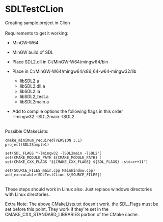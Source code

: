 # SDLTestCLion<br>
Creating sample project in Clion<br>
<br>
Requirements to get it working:<br>
- MinGW-W64
- MinGW build of SDL
- Place SDL2.dll in C:/MinGW-W64/mingw64/bin
- Place in C:/MinGW-W64/mingw64/x86_64-w64-mingw32/lib<br>
  -   libSDL2.a
  -   libSDL2.dll.a
  -   libSDL2.la
  -   libSDL2_test.a
  -   libSDL2main.a<br>

- Add to compile options the following flags in this order<br>
  -lmingw32 -lSDL2main -lSDL2
<br><br>

Possible CMakeLists:<br>
```
cmake_minimum_required(VERSION 3.1)
project(SDL2Sample1)

set(SDL_FLAGS "-lmingw32 -lSDL2main -lSDL2")
set(CMAKE_MODULE_PATH ${CMAKE_MODULE_PATH} )
set(CMAKE_CXX_FLAGS "${CMAKE_CXX_FLAGS} ${SDL_FLAGS} -std=c++11")

set(SOURCE_FILES main.cpp MainWindow.cpp)
add_executable(SDLTestCLion ${SOURCE_FILES})

```
<br>
These steps should work in Linux also. Just replace windows directories with Linux directories.


Extra Note:
The above CMakeLists.txt doesn't work. the SDL_Flags must be set before this point. They work if they're set in the CMAKE_CXX_STANDARD_LIBRARIES portion of the CMake cache.
